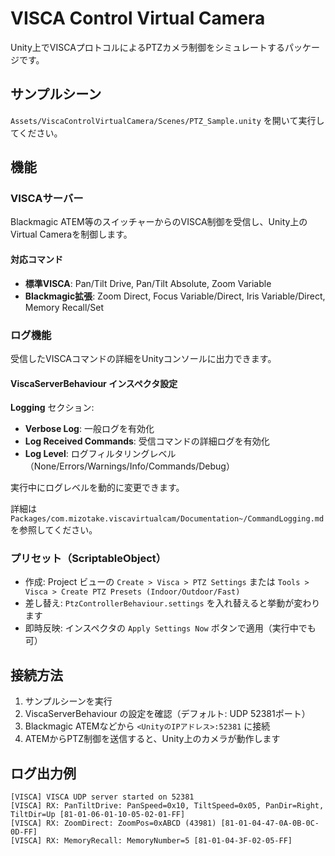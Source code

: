 ﻿# VISCA Control Virtual Camera

Unity上でVISCAプロトコルによるPTZカメラ制御をシミュレートするパッケージです。

## サンプルシーン

`Assets/ViscaControlVirtualCamera/Scenes/PTZ_Sample.unity` を開いて実行してください。

## 機能

### VISCAサーバー

Blackmagic ATEM等のスイッチャーからのVISCA制御を受信し、Unity上のVirtual Cameraを制御します。

#### 対応コマンド
- **標準VISCA**: Pan/Tilt Drive, Pan/Tilt Absolute, Zoom Variable
- **Blackmagic拡張**: Zoom Direct, Focus Variable/Direct, Iris Variable/Direct, Memory Recall/Set

### ログ機能

受信したVISCAコマンドの詳細をUnityコンソールに出力できます。

#### ViscaServerBehaviour インスペクタ設定

**Logging** セクション:
- **Verbose Log**: 一般ログを有効化
- **Log Received Commands**: 受信コマンドの詳細ログを有効化
- **Log Level**: ログフィルタリングレベル（None/Errors/Warnings/Info/Commands/Debug）

実行中にログレベルを動的に変更できます。

詳細は `Packages/com.mizotake.viscavirtualcam/Documentation~/CommandLogging.md` を参照してください。

### プリセット（ScriptableObject）

- 作成: Project ビューの `Create > Visca > PTZ Settings` または `Tools > Visca > Create PTZ Presets (Indoor/Outdoor/Fast)`
- 差し替え: `PtzControllerBehaviour.settings` を入れ替えると挙動が変わります
- 即時反映: インスペクタの `Apply Settings Now` ボタンで適用（実行中でも可）

## 接続方法

1. サンプルシーンを実行
2. ViscaServerBehaviour の設定を確認（デフォルト: UDP 52381ポート）
3. Blackmagic ATEMなどから `<UnityのIPアドレス>:52381` に接続
4. ATEMからPTZ制御を送信すると、Unity上のカメラが動作します

## ログ出力例

```
[VISCA] VISCA UDP server started on 52381
[VISCA] RX: PanTiltDrive: PanSpeed=0x10, TiltSpeed=0x05, PanDir=Right, TiltDir=Up [81-01-06-01-10-05-02-01-FF]
[VISCA] RX: ZoomDirect: ZoomPos=0xABCD (43981) [81-01-04-47-0A-0B-0C-0D-FF]
[VISCA] RX: MemoryRecall: MemoryNumber=5 [81-01-04-3F-02-05-FF]
```
